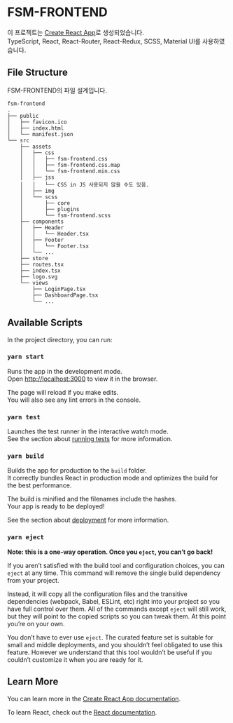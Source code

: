 # FSM-FRONTEND

이 프로젝트는 [Create React App](https://github.com/facebook/create-react-app)로 생성되었습니다.   
TypeScript, React, React-Router, React-Redux, SCSS, Material UI를 사용하였습니다.

## File Structure
FSM-FRONTEND의 파일 설계입니다.

```
fsm-frontend
.
├── public
│   ├── favicon.ico
│   ├── index.html
│   └── manifest.json
└── src
    ├── assets
    │   ├── css
    │   │   ├── fsm-frontend.css
    │   │   ├── fsm-frontend.css.map
    │   │   └── fsm-frontend.min.css
    │   ├── jss
    │   │   └── CSS in JS 사용되지 않을 수도 있음.
    │   ├── img
    │   └── scss
    │       ├── core
    │       ├── plugins
    │       └── fsm-frontend.scss
    ├── components
    │   ├── Header
    │   │   └── Header.tsx
    │   ├── Footer
    │   │   └── Footer.tsx
    │   └── ...
    ├── store
    ├── routes.tsx
    ├── index.tsx
    ├── logo.svg
    └── views
        ├── LoginPage.tsx
        ├── DashboardPage.tsx
        └── ...

```

## Available Scripts

In the project directory, you can run:

### `yarn start`

Runs the app in the development mode.<br />
Open [http://localhost:3000](http://localhost:3000) to view it in the browser.

The page will reload if you make edits.<br />
You will also see any lint errors in the console.

### `yarn test`

Launches the test runner in the interactive watch mode.<br />
See the section about [running tests](https://facebook.github.io/create-react-app/docs/running-tests) for more information.

### `yarn build`

Builds the app for production to the `build` folder.<br />
It correctly bundles React in production mode and optimizes the build for the best performance.

The build is minified and the filenames include the hashes.<br />
Your app is ready to be deployed!

See the section about [deployment](https://facebook.github.io/create-react-app/docs/deployment) for more information.

### `yarn eject`

**Note: this is a one-way operation. Once you `eject`, you can’t go back!**

If you aren’t satisfied with the build tool and configuration choices, you can `eject` at any time. This command will remove the single build dependency from your project.

Instead, it will copy all the configuration files and the transitive dependencies (webpack, Babel, ESLint, etc) right into your project so you have full control over them. All of the commands except `eject` will still work, but they will point to the copied scripts so you can tweak them. At this point you’re on your own.

You don’t have to ever use `eject`. The curated feature set is suitable for small and middle deployments, and you shouldn’t feel obligated to use this feature. However we understand that this tool wouldn’t be useful if you couldn’t customize it when you are ready for it.

## Learn More

You can learn more in the [Create React App documentation](https://facebook.github.io/create-react-app/docs/getting-started).

To learn React, check out the [React documentation](https://reactjs.org/).
